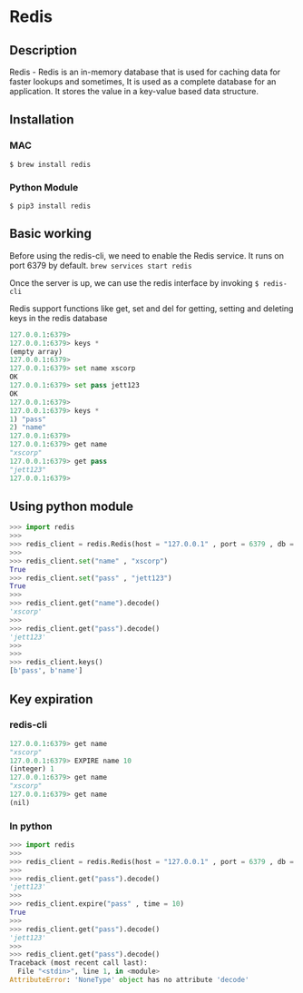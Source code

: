 # Redis

## Description
Redis - Redis is an in-memory database that is used for caching data for faster lookups and sometimes, It is used as a complete database for an application. It stores the value in a key-value based data structure.


## Installation
### MAC
```$ brew install redis```

### Python Module
```$ pip3 install redis```


## Basic working
Before using the redis-cli, we need to enable the Redis service. It runs on port 6379 by default.
```brew services start redis```

Once the server is up, we can use the redis interface by invoking
```$ redis-cli```

Redis support functions like get, set and del for getting, setting and deleting keys in the redis database
```python
127.0.0.1:6379> 
127.0.0.1:6379> keys *
(empty array)
127.0.0.1:6379> 
127.0.0.1:6379> set name xscorp
OK
127.0.0.1:6379> set pass jett123
OK
127.0.0.1:6379> 
127.0.0.1:6379> keys *
1) "pass"
2) "name"
127.0.0.1:6379> 
127.0.0.1:6379> get name
"xscorp"
127.0.0.1:6379> get pass
"jett123"
127.0.0.1:6379> 
```

## Using python module
```python
>>> import redis
>>> 
>>> redis_client = redis.Redis(host = "127.0.0.1" , port = 6379 , db = 0)
>>> 
>>> redis_client.set("name" , "xscorp")
True
>>> redis_client.set("pass" , "jett123")
True
>>> 
>>> redis_client.get("name").decode()
'xscorp'
>>> 
>>> redis_client.get("pass").decode()
'jett123'
>>> 
>>> 
>>> redis_client.keys()
[b'pass', b'name']
```

## Key expiration
### redis-cli
```python
127.0.0.1:6379> get name
"xscorp"
127.0.0.1:6379> EXPIRE name 10
(integer) 1
127.0.0.1:6379> get name
"xscorp"
127.0.0.1:6379> get name
(nil)
```

### In python
```python
>>> import redis
>>> 
>>> redis_client = redis.Redis(host = "127.0.0.1" , port = 6379 , db = 0)
>>> 
>>> redis_client.get("pass").decode()
'jett123'
>>> 
>>> redis_client.expire("pass" , time = 10)
True
>>> 
>>> redis_client.get("pass").decode()
'jett123'
>>> 
>>> redis_client.get("pass").decode()
Traceback (most recent call last):
  File "<stdin>", line 1, in <module>
AttributeError: 'NoneType' object has no attribute 'decode'
```
